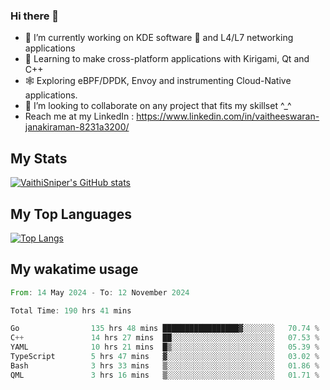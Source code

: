 ### Hi there 👋

- 🔭 I’m currently working on KDE software 💓 and L4/L7 networking applications 
- 📖 Learning to make cross-platform applications with Kirigami, Qt and C++
- 🕸️ Exploring eBPF/DPDK, Envoy and instrumenting Cloud-Native applications. 
- 👯 I’m looking to collaborate on any project that fits my skillset ^_^
- Reach me at my LinkedIn : https://www.linkedin.com/in/vaitheeswaran-janakiraman-8231a3200/

## My Stats
[![VaithiSniper's GitHub stats](https://github-readme-stats.vercel.app/api?username=VaithiSniper&hide=stars&theme=radical)](https://github.com/anuraghazra/github-readme-stats)

## My Top Languages

[![Top Langs](https://github-readme-stats.vercel.app/api/top-langs/?username=VaithiSniper&layout=compact)](https://github.com/anuraghazra/github-readme-stats)

## My wakatime usage

<!--START_SECTION:waka-->

```rust
From: 14 May 2024 - To: 12 November 2024

Total Time: 190 hrs 41 mins

Go                135 hrs 48 mins █████████████████▓░░░░░░░   70.74 %
C++               14 hrs 27 mins  ██░░░░░░░░░░░░░░░░░░░░░░░   07.53 %
YAML              10 hrs 21 mins  █▒░░░░░░░░░░░░░░░░░░░░░░░   05.39 %
TypeScript        5 hrs 47 mins   ▓░░░░░░░░░░░░░░░░░░░░░░░░   03.02 %
Bash              3 hrs 33 mins   ▒░░░░░░░░░░░░░░░░░░░░░░░░   01.86 %
QML               3 hrs 16 mins   ▒░░░░░░░░░░░░░░░░░░░░░░░░   01.71 %
```

<!--END_SECTION:waka-->
